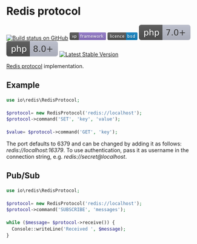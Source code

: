Redis protocol
==============

[![Build status on GitHub](https://github.com/xp-forge/redis/workflows/Tests/badge.svg)](https://github.com/xp-forge/redis/actions)
[![XP Framework Module](https://raw.githubusercontent.com/xp-framework/web/master/static/xp-framework-badge.png)](https://github.com/xp-framework/core)
[![BSD Licence](https://raw.githubusercontent.com/xp-framework/web/master/static/licence-bsd.png)](https://github.com/xp-framework/core/blob/master/LICENCE.md)
[![Requires PHP 7.0+](https://raw.githubusercontent.com/xp-framework/web/master/static/php-7_0plus.svg)](http://php.net/)
[![Supports PHP 8.0+](https://raw.githubusercontent.com/xp-framework/web/master/static/php-8_0plus.svg)](http://php.net/)
[![Latest Stable Version](https://poser.pugx.org/xp-forge/redis/version.svg)](https://packagist.org/packages/xp-forge/redis)

[Redis protocol](https://redis.io/topics/protocol) implementation.

Example
-------

```php
use io\redis\RedisProtocol;

$protocol= new RedisProtocol('redis://localhost');
$protocol->command('SET', 'key', 'value');

$value= $protocol->command('GET', 'key');
``` 

The port defaults to 6379 and can be changed by adding it as follows: *redis://localhost:16379*. To use authentication, pass it as username in the connection string, e.g. *redis://secret@localhost*.

Pub/Sub
-------

```php
use io\redis\RedisProtocol;

$protocol= new RedisProtocol('redis://localhost');
$protocol->command('SUBSCRIBE', 'messages');

while ($message= $protocol->receive()) {
  Console::writeLine('Received ', $message);
}
``` 
